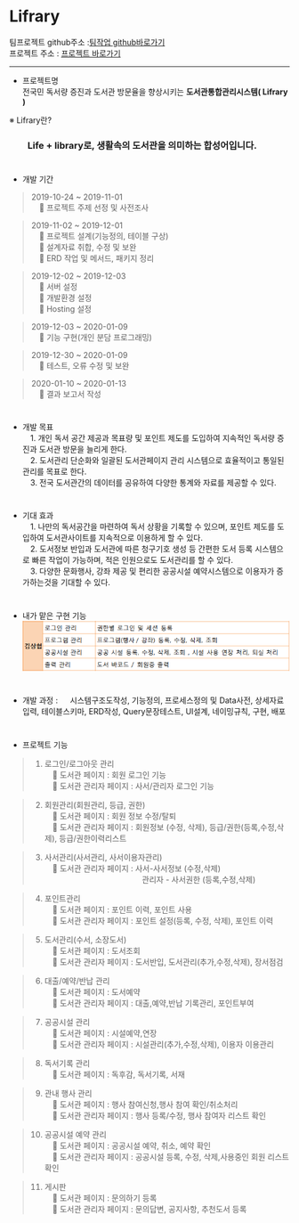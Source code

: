 # Lifrary

팀프로젝트 github주소  :[팀작업 github바로가기](https://github.com/shohye/Lifrary)  
프로젝트 주소 :  [프로젝트 바로가기](http://tkdguq93.cafe24.com)  
<hr/>


* 프로젝트명  
 전국민 독서량 증진과 도서관 방문율을 향상시키는 **도서관통합관리시스템( Lifrary )**  
   
     
 ※ Lifrary란?  
 ### &ensp;&ensp;&ensp;&ensp;Life + library로, 생활속의 도서관을 의미하는 합성어입니다.
#
* 개발 기간  
> 2019-10-24 ~ 2019-11-01  
&ensp;&ensp; 프로젝트 주제 선정 및 사전조사

> 2019-11-02 ~ 2019-12-01  
&ensp;&ensp; 프로젝트 설계(기능정의, 테이블 구상)  
&ensp;&ensp; 설계자료 취합, 수정 및 보완  
&ensp;&ensp; ERD 작업 및 메서드, 패키지 정리

> 2019-12-02 ~ 2019-12-03  
&ensp;&ensp; 서버 설정  
&ensp;&ensp; 개발환경 설정  
&ensp;&ensp; Hosting 설정

> 2019-12-03 ~ 2020-01-09  
&ensp;&ensp; 기능 구현(개인 분담 프로그래밍)

> 2019-12-30 ~ 2020-01-09  
&ensp;&ensp; 테스트, 오류 수정 및 보완

> 2020-01-10 ~ 2020-01-13  
&ensp;&ensp; 결과 보고서 작성

#
*  개발 목표  
&ensp;&ensp;1. 개인 독서 공간 제공과 목표량 및 포인트 제도를 도입하여 지속적인 독서량 증진과 도서관 방문을 늘리게 한다.  
&ensp;&ensp;2. 도서관리 단순화와 일괄된 도서관페이지 관리 시스템으로 효율적이고 통일된 관리를 목표로 한다.  
&ensp;&ensp;3. 전국 도서관간의 데이터를 공유하여 다양한 통계와 자료를 제공할 수 있다.  

# 
* 기대 효과  
&ensp;&ensp;1. 나만의 독서공간을 마련하여 독서 상황을 기록할 수 있으며, 포인트 제도를 도입하여  도서관사이트를 지속적으로 이용하게 할 수 있다.  
&ensp;&ensp;2. 도서정보 반입과 도서관에 따른 청구기호 생성 등 간편한 도서 등록 시스템으로 빠른 작업이 가능하며, 적은 인원으로도 도서관리를 할 수 있다.  
&ensp;&ensp;3. 다양한 문화행사, 강좌 제공 및 편리한 공공시설 예약시스템으로 이용자가 증가하는것을 기대할 수 있다.  

#
* 내가 맡은 구현 기능  
![Alt text](lifrary/src/main/resources/static/portfolioStatic/images/implement.PNG)

#
* 개발 과정 : 
&ensp;&ensp; 시스템구조도작성, 기능정의, 프로세스정의 및 Data사전, 상세자료입력, 테이블스키마, ERD작성, Query문장테스트, UI설계, 네이밍규칙, 구현, 배포

#
* 프로젝트 기능  
> 1. 로그인/로그아웃 관리  
&ensp;&ensp; 도서관 페이지 : 회원 로그인 기능  
&ensp;&ensp; 도서관 관리자 페이지 : 사서/관리자 로그인 기능  

> 2. 회원관리(회원관리, 등급, 권한)  
&ensp;&ensp; 도서관 페이지 : 회원 정보 수정/탈퇴  
&ensp;&ensp; 도서관 관리자 페이지 : 회원정보 (수정, 삭제),  등급/권한(등록,수정,삭제), 등급/권한이력리스트  

> 3. 사서관리(사서관리, 사서이용자관리)  
&ensp;&ensp; 도서관 관리자 페이지 : 사서-사서정보 (수정,삭제)  
&emsp;&emsp;&emsp;&emsp;&emsp;&emsp;&emsp;&emsp;&emsp;&emsp;&emsp;&ensp;&ensp;&ensp;관리자 - 사서권한 (등록,수정,삭제)  

> 4. 포인트관리  
&ensp;&ensp; 도서관 페이지 : 포인트 이력, 포인트 사용  
&ensp;&ensp; 도서관 관리자 페이지 : 포인트 설정(등록, 수정, 삭제), 포인트 이력  

> 5. 도서관리(수서, 소장도서)  
&ensp;&ensp; 도서관 페이지 : 도서조회  
&ensp;&ensp; 도서관 관리자 페이지 : 도서반입, 도서관리(추가,수정,삭제), 장서점검  

> 6. 대출/예약/반납 관리  
&ensp;&ensp; 도서관 페이지 : 도서예약  
&ensp;&ensp; 도서관 관리자 페이지 : 대출,예약,반납 기록관리, 포인트부여  

> 7. 공공시설 관리  
&ensp;&ensp; 도서관 페이지 : 시설예약,연장  
&ensp;&ensp; 도서관 관리자 페이지 : 시설관리(추가,수정,삭제), 이용자 이용관리  

> 8. 독서기록 관리  
&ensp;&ensp; 도서관 페이지 : 독후감, 독서기록, 서재  

> 9. 관내 행사 관리  
&ensp;&ensp; 도서관 페이지 : 행사 참여신청,행사 참여 확인/취소처리  
&ensp;&ensp; 도서관 관리자 페이지 : 행사 등록/수정, 행사 참여자 리스트 확인  

> 10. 공공시설 예약 관리  
&ensp;&ensp; 도서관 페이지 : 공공시설 예약, 취소, 예약 확인  
&ensp;&ensp; 도서관 관리자 페이지 : 공공시설 등록, 수정, 삭제,사용중인 회원 리스트 확인  

> 11. 게시판  
&ensp;&ensp; 도서관 페이지 : 문의하기 등록  
&ensp;&ensp; 도서관 관리자 페이지 : 문의답변, 공지사항, 추천도서 등록  
